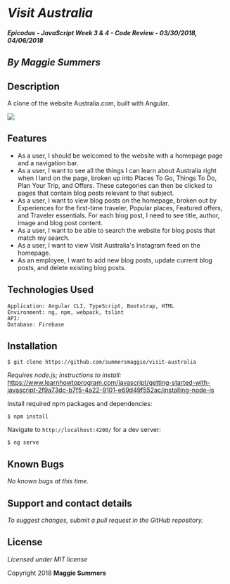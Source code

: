 # _Visit Australia_

##### Epicodus - JavaScript Week 3 & 4 - Code Review - 03/30/2018, 04/06/2018

## _By Maggie Summers_

## Description

A clone of the website Australia.com, built with Angular.

<kbd><img src="src/img/australia-clone.png"></img></kbd>

## Features

* As a user, I should be welcomed to the website with a homepage page and a navigation bar.  
* As a user, I want to see all the things I can learn about Australia right when I land on the page, broken up into Places To Go, Things To Do, Plan Your Trip, and Offers. These categories can then be clicked to pages that contain blog posts relevant to that subject.
* As a user, I want to view blog posts on the homepage, broken out by Experiences for the first-time traveler, Popular places, Featured offers, and Traveler essentials. For each blog post, I need to see title, author, image and blog post content.
* As a user, I want to be able to search the website for blog posts that match my search.
* As a user, I want to view Visit Australia's Instagram feed on the homepage.  
* As an employee, I want to add new blog posts, update current blog posts, and delete existing blog posts.

## Technologies Used

```
Application: Angular CLI, TypeScript, Bootstrap, HTML
Environment: ng, npm, webpack, tslint
API:
Database: Firebase
```

## Installation

```
$ git clone https://github.com/summersmaggie/visit-australia
```

_Requires node.js; instructions to install:_ https://www.learnhowtoprogram.com/javascript/getting-started-with-javascript-2f9a73dc-b7f5-4a22-9101-e69d49f552ac/installing-node-js

Install required npm packages and dependencies:

```
$ npm install
```

<!-- [hold for database setup instructions] -->

Navigate to `http://localhost:4200/` for a dev server:

```
$ ng serve
```

## Known Bugs

 _No known bugs at this time._

## Support and contact details

 _To suggest changes, submit a pull request in the GitHub repository._

## License

 _Licensed under MIT license_

Copyright 2018 **Maggie Summers**
